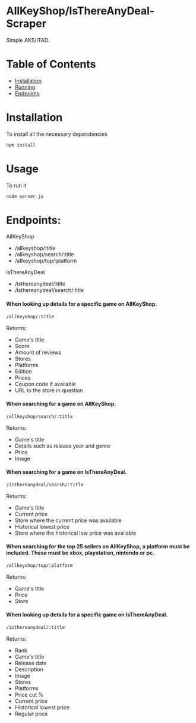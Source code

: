 # AllKeyShop/IsThereAnyDeal-Scraper
Simple AKS/ITAD.

# Table of Contents

  - [Installation](#installation)
  - [Running](#running)
  - [Endpoints](#endpoints)

# Installation

To install all the necessary dependencies
```sh
npm install
```

# Usage

To run it
```sh
node server.js
```

# Endpoints:
 AllKeyShop
  - /allkeyshop/:title
  - /allkeyshop/search/:title
  - /allkeyshop/top/:platform
  
 IsThereAnyDeal
  - /isthereanydeal/:title
  - /isthereanydeal/search/:title
  
#### When looking up details for a specific game on AllKeyShop.

```sh
/allkeyshop/:title
```
Returns:
  - Game's title
  - Score
  - Amount of reviews
  - Stores
  - Platforms
  - Edition
  - Prices
  - Coupon code if available
  - URL to the store in question

#### When searching for a game on AllKeyShop.

```sh
/allkeyshop/search/:title
```
Returns:
  - Game's title
  - Details such as release year and genre
  - Price
  - Image
  
#### When searching for a game on IsThereAnyDeal.

```sh
/isthereanydeal/search/:title 
```
Returns:
  - Game's title
  - Current price
  - Store where the current price was available
  - Historical lowest price
  - Store where the historical low price was available
  
#### When searching for the top 25 sellers on AllKeyShop, a platform must be included. These must be xbox, playstation, nintendo or pc.

```sh
/allkeyshop/top/:platform
```
Returns:
  - Game's title
  - Price
  - Store

#### When looking up details for a specific game on IsThereAnyDeal.

```sh
/isthereanydeal/:title
```
Returns:
  - Rank
  - Game's title
  - Release date
  - Description
  - Image
  - Stores
  - Platforms
  - Price cut %
  - Current price
  - Historical lowest price
  - Regular price
